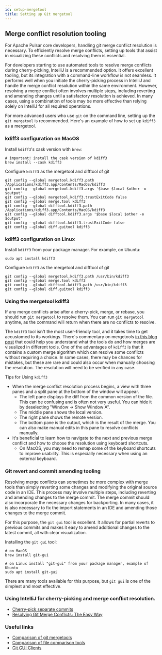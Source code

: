 ```yaml
---
id: setup-mergetool
title: Setting up Git mergetool
---
```


## Merge conflict resolution tooling

For Apache Pulsar core developers, handling git merge conflict resolution is necessary. 
To efficiently resolve merge conflicts, setting up tools that assist in visualizing these conflicts and resolving them is essential. 

For developers starting to use automated tools to resolve merge conflicts during cherry-picking, IntelliJ is a recommended option. It offers excellent tooling, but its integration with a command-line workflow is not seamless. It performs well when you initiate the cherry-picking process in IntelliJ and handle the merge conflict resolution within the same environment. However, resolving a merge conflict often involves multiple steps, including reverting and amending changes until a satisfactory resolution is achieved. In many cases, using a combination of tools may be more effective than relying solely on IntelliJ for all required operations.

For more advanced users who use `git` on the command line, setting up the `git mergetool` is recommended. 
Here's an example of how to set up `kdiff3` as a mergetool.

### kdiff3 configuration on MacOS

Install `kdiff3`'s cask version with `brew`:
```shell
# important! install the cask version of kdiff3
brew install --cask kdiff3
```

Configure `kdiff3` as the mergetool and difftool of git
```shell
git config --global mergetool.kdiff3.path /Applications/kdiff3.app/Contents/MacOS/kdiff3
git config --global mergetool.kdiff3.args '$base $local $other -o $output'
git config --global mergetool.kdiff3.trustExitCode false
git config --global merge.tool kdiff3
git config --global difftool.kdiff3.path /Applications/kdiff3.app/Contents/MacOS/kdiff3
git config --global difftool.kdiff3.args '$base $local $other -o $output'
git config --global difftool.kdiff3.trustExitCode false
git config --global diff.guitool kdiff3
```

### kdiff3 configuration on Linux

Install `kdiff3` from your package manager. For example, on Ubuntu:
```shell
sudo apt install kdiff3
```

Configure `kdiff3` as the mergetool and difftool of git
```shell
git config --global mergetool.kdiff3.path /usr/bin/kdiff3
git config --global merge.tool kdiff3
git config --global difftool.kdiff3.path /usr/bin/kdiff3
git config --global diff.guitool kdiff3
```

### Using the mergetool kdiff3

If any merge conflicts arise after a cherry-pick, merge, or rebase, you should run `git mergetool` to resolve them.
You can run `git mergetool` anytime, as the command will return when there are no conflicts to resolve.

The `kdiff3` tool isn't the most user-friendly tool, and it takes time to get accustomed to its workings.
There's commentary on mergetools [in this blog post](https://www.eseth.org/2020/mergetools.html) that could help
you understand what the tools do and how merges are visualized in different tools.
One of the advantages of `kdiff3` is that it contains a custom merge algorithm which can resolve some conflicts 
without requiring a choice. In some cases, there may be chances for mistakes, but these are rare and could also occur when
manually choosing the resolution. The resolution will need to be verified in any case.

Tips for Using `kdiff3`
- When the merge conflict resolution process begins, a view with three panes and a split pane at the bottom of the window will appear.
    - The left pane displays the diff from the common version of the file. This can be confusing and is often not very useful. You can hide it by deselecting "Window -> Show Window A".
    - The middle pane shows the local version.
    - The right pane shows the remote version.
    - The bottom pane is the output, which is the result of the merge. You can also make manual edits in this pane to resolve conflicts manually.
- It's beneficial to learn how to navigate to the next and previous merge conflict and how to choose the resolution using keyboard shortcuts.
    - On MacOS, you may need to remap some of the keyboard shortcuts to improve usability. This is especially necessary when using an external keyboard.

### Git revert and commit amending tooling

Resolving merge conflicts can sometimes be more complex with merge tools than simply reverting some changes and modifying the original source code in an IDE. This process may involve multiple steps, including reverting and amending changes to the merge commit. The merge commit should also incorporate the necessary changes for backporting.
In many cases, it is also necessary to fix the import statements in an IDE and amending those changes to the merge commit.

For this purpose, the `git gui` tool is excellent. It allows for partial reverts to previous commits and makes it easy to amend additional changes to the latest commit, all with clear visualization.

Installing the `git gui` tool:

```shell
# on MacOS
brew install git-gui
```

```shell
# on Linux install "git-gui" from your package manager, example of Ubuntu
sudo apt install git-gui
```

There are many tools available for this purpose, but `git gui` is one of the simplest and most effective.

### Using IntelliJ for cherry-picking and merge conflict resolution.

- [Cherry-pick separate commits](https://www.jetbrains.com/help/idea/apply-changes-from-one-branch-to-another.html#cherry-pick)
- [Resolving Git Merge Conflicts: The Easy Way](https://www.youtube.com/watch?v=mSfq1SoMocg)

### Useful links

- [Comparison of git mergetools](https://www.eseth.org/2020/mergetools.html)
- [Comparison of file comparison tools](https://en.wikipedia.org/wiki/Comparison_of_file_comparison_tools#General)
- [Git GUI Clients](https://git-scm.com/downloads/guis)
